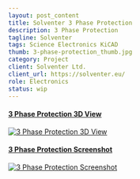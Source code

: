 ```yaml
---
layout: post_content
title: Solventer 3 Phase Protection
description: 3 Phase Protection
tagline: Solventer
tags: Science Electronics KiCAD
thumb: 3-phase-protection_thumb.jpg
category: Project
client: Solventer Ltd.
client_url: https://solventer.eu/
role: Electronics
status: wip
---
```

<section>
<div class="box alt">
        <div class="row uniform 50%">
            <div class="6u 6u(small) 10u(vsmall) 12u(xsmall)">
                <a href="#" class="image fit shadow">
                    <h4 class="overlay"><span>3 Phase Protection 3D View</span></h4>
                    <img src="{{ site.url_dir }}img/3-phase-protection_thumb.jpg" data-src="{{ site.url_dir }}img/3-phase-protection.jpg" alt="3 Phase Protection 3D View" class="lazyload">
                </a>
            </div>
            <div class="6u 6u(small) 10u(vsmall) 12u(xsmall)">
                <a href="#" class="image fit shadow">
                    <h4 class="overlay"><span>3 Phase Protection Screenshot</span></h4>
                    <img src="{{ site.url_dir }}img/3-phase-protection_screenshot_1.jpg" data-src="{{ site.url_dir }}img/3-phase-protection_screenshot_1.jpg" alt="3 Phase Protection Screenshot" class="lazyload">
                </a>
            </div>
        </div>
    </div>
</section>